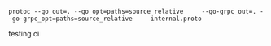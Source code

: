 ```protoc --go_out=. --go_opt=paths=source_relative     --go-grpc_out=. --go-grpc_opt=paths=source_relative     internal.proto```

testing ci